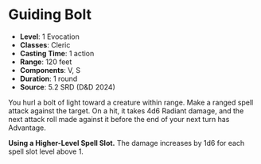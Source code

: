 # Guiding Bolt

- **Level**: 1 Evocation
- **Classes**: Cleric
- **Casting Time**: 1 action
- **Range**: 120 feet
- **Components**: V, S
- **Duration**: 1 round
- **Source**: 5.2 SRD (D&D 2024)

You hurl a bolt of light toward a creature within range. Make a ranged spell attack against the target. On a hit, it takes 4d6 Radiant damage, and the next attack roll made against it before the end of your next turn has Advantage.

**Using a Higher-Level Spell Slot.** The damage increases by 1d6 for each spell slot level above 1.
